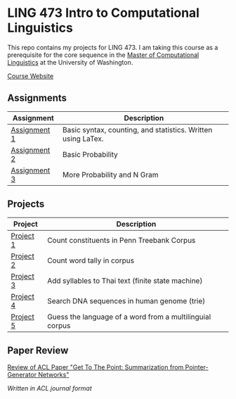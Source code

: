 # LING 473 Intro to Computational Linguistics

This repo contains my projects for LING 473. I am taking this course as a prerequisite for the core sequence in the [Master of Computational Linguistics](http://www.compling.uw.edu/) at the University of Washington. 

[Course Website](http://courses.washington.edu/ling473/index.html)

## Assignments

| Assignment | Description |
| ---------- | ----------- |
| [Assignment 1](hw1/README.md) | Basic syntax, counting, and statistics. Written using LaTex.
| [Assignment 2](hw2/README.md) | Basic Probability |
| [Assignment 3](hw3/README.md) | More Probability and N Gram |

## Projects

| Project | Description |
| ------- | ----------- |
| [Project 1](prj1/README.md) | Count constituents in Penn Treebank Corpus |
| [Project 2](prj2/README.md) | Count word tally in corpus |
| [Project 3](prj3/README.md) | Add syllables to Thai text (finite state machine) |
| [Project 4](prj4/README.md) | Search DNA sequences in human genome (trie) |
| [Project 5](prj5/README.md) | Guess the language of a word from a multilinguial corpus | 

## Paper Review

[Review of ACL Paper "Get To The Point: Summarization from Pointer-Generator Networks"](rev/kekoar.pdf)

*Written in ACL journal format*
